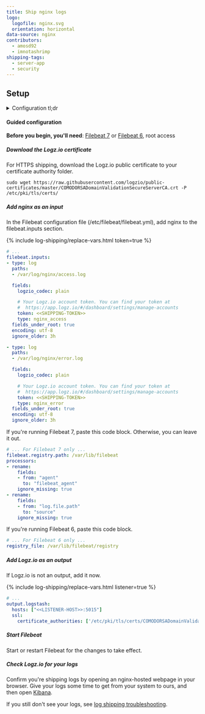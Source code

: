 ```yaml
---
title: Ship nginx logs
logo:
  logofile: nginx.svg
  orientation: horizontal
data-source: nginx
contributors:
  - amosd92
  - imnotashrimp
shipping-tags:
  - server-app
  - security
---
```


## Setup

<details>

<summary>
Configuration tl;dr
</summary>

Files
: [Sample configuration](https://raw.githubusercontent.com/logzio/logz-docs/master/shipping-config-samples/logz-filebeat-config.yml) \\
  [Encryption certificate](https://raw.githubusercontent.com/logzio/public-certificates/master/COMODORSADomainValidationSecureServerCA.crt)

Listener
: Port 5015.
  For help finding your region's listener host, see [Account region]({{site.baseurl}}/user-guide/accounts/account-region.html).

Default log locations
: `/var/log/nginx/access.log` or `/var/log/nginx/error.log`

Log type _(for preconfigured parsing)_
: Access log: `nginx`, `nginx_access`, or `nginx-access` \\
  Error log: `nginx-error`

</details>

#### Guided configuration

**Before you begin, you'll need**:
[Filebeat 7](https://www.elastic.co/guide/en/beats/filebeat/current/filebeat-installation.html) or
[Filebeat 6](https://www.elastic.co/guide/en/beats/filebeat/6.7/filebeat-installation.html),
root access

<div class="tasklist">

##### Download the Logz.io certificate

For HTTPS shipping, download the Logz.io public certificate to your certificate authority folder.

```shell
sudo wget https://raw.githubusercontent.com/logzio/public-certificates/master/COMODORSADomainValidationSecureServerCA.crt -P /etc/pki/tls/certs/
```

##### Add nginx as an input

In the Filebeat configuration file (/etc/filebeat/filebeat.yml), add nginx to the filebeat.inputs section.

{% include log-shipping/replace-vars.html token=true %}

```yaml
# ...
filebeat.inputs:
- type: log
  paths:
  - /var/log/nginx/access.log

  fields:
    logzio_codec: plain

    # Your Logz.io account token. You can find your token at
    #  https://app.logz.io/#/dashboard/settings/manage-accounts
    token: <<SHIPPING-TOKEN>>
    type: nginx_access
  fields_under_root: true
  encoding: utf-8
  ignore_older: 3h

- type: log
  paths:
  - /var/log/nginx/error.log

  fields:
    logzio_codec: plain

    # Your Logz.io account token. You can find your token at
    #  https://app.logz.io/#/dashboard/settings/manage-accounts
    token: <<SHIPPING-TOKEN>>
    type: nginx_error
  fields_under_root: true
  encoding: utf-8
  ignore_older: 3h
```

If you're running Filebeat 7, paste this code block.
Otherwise, you can leave it out.

```yaml
# ... For Filebeat 7 only ...
filebeat.registry.path: /var/lib/filebeat
processors:
- rename:
    fields:
    - from: "agent"
      to: "filebeat_agent"
    ignore_missing: true
- rename:
    fields:
    - from: "log.file.path"
      to: "source"
    ignore_missing: true
```

If you're running Filebeat 6, paste this code block.

```yaml
# ... For Filebeat 6 only ...
registry_file: /var/lib/filebeat/registry
```

##### Add Logz.io as an output

If Logz.io is not an output, add it now.

{% include log-shipping/replace-vars.html listener=true %}

```yaml
# ...
output.logstash:
  hosts: ["<<LISTENER-HOST>>:5015"]
  ssl:
    certificate_authorities: ['/etc/pki/tls/certs/COMODORSADomainValidationSecureServerCA.crt']
```

##### Start Filebeat

Start or restart Filebeat for the changes to take effect.

##### Check Logz.io for your logs

Confirm you're shipping logs by opening an nginx-hosted webpage in your browser. Give your logs some time to get from your system to ours, and then open [Kibana](https://app.logz.io/#/dashboard/kibana).

If you still don't see your logs, see [log shipping troubleshooting]({{site.baseurl}}/user-guide/log-shipping/log-shipping-troubleshooting.html).

</div>
